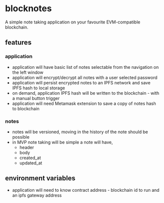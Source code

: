 # blocknotes

A simple note taking application on your favourite EVM-compatible blockchain.

## features

### application

- application will have basic list of notes selectable from the navigation on the left window
- application will encrypt/decrypt all notes with a user selected password
- application will persist encrypted notes to an IPFS network and save IPFS hash to local storage
- on demand, application IPFS hash will be written to the blockchain - with a manual button trigger
- application will need Metamask extension to save a copy of notes hash to blockchain

### notes

- notes will be versioned, moving in the history of the note should be possible
- in MVP note taking will be simple a note will have,
  - header
  - body
  - created_at
  - updated_at

## environment variables

  - application will need to know contract address - blockchain id to run and an ipfs gateway address
